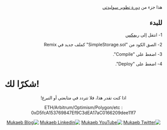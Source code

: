 <div dir="rtl" >

هذا جزء من [دورة تطوير سوليدتي](https://github.com/mukaeb/solidity-full-course)


## للبدء


1- انتقل إلى [ريمكس](https://remix.ethereum.org/)

2- الصق الكود من "SimpleStorage.sol"  كملف جديد في Remix

3- اضغط على "Compile".

4- اضغط على "Deploy".
</div>

# شكرًا لك!

<div dir="rtl" style="text-align: center;">
اذا كنت تقدر هذا، فلا تتردد في متابعتي أو التبرع!

ETH/Arbitrum/Optimism/Polygon/etc : 0xD5fcA153769847Ef9C3dEA17aC0166209dee11f7



[![Mukaeb Twitter](https://img.shields.io/badge/Twitter-1DA1F2?style=for-the-badge&logo=twitter&logoColor=white)](https://twitter.com/Mukaeb)
[![Mukaeb YouTube](https://img.shields.io/badge/YouTube-FF0000?style=for-the-badge&logo=youtube&logoColor=white)](https://www.youtube.com/@mukaeb)
[![Mukaeb Linkedin](https://img.shields.io/badge/LinkedIn-0077B5?style=for-the-badge&logo=linkedin&logoColor=white)](https://www.linkedin.com/company/mukaeb/)
[![Mukaeb Blog](https://img.shields.io/badge/Blog-000000?style=for-the-badge&logoColor=white)](https://mukaeb.com/)

</div>